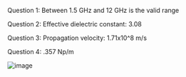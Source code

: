 Question 1:
Between 1.5 GHz and 12 GHz is the valid range

Question 2:
Effective dielectric constant: 3.08

Question 3:
Propagation velocity: 1.71x10^8 m/s

Question 4:
.357 Np/m

![image](https://github.com/CourseReps/ECEN452-Spring2016/Students/pocockjg/Lab-3/scan0002.jpg)
